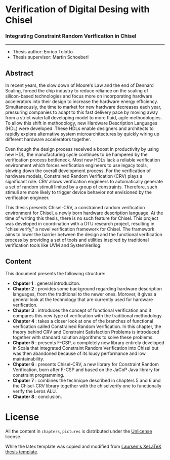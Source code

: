 # Verification of Digital Desing with Chisel
### Integrating Constraint Random Verification in Chisel
-------

- Thesis author: Enrico Tolotto
- Thesis supervisor: Martin Schoeberl

## Abstract

In recent years, the slow down of Moore's Law and the end of Dennard Scaling,
forced the chip industry to reduce reliance on the scaling of silicon-based
technologies and focus more on incorporating hardware accelerators into their
design to increase the hardware energy efficiency. Simultaneously, the time to
market for new hardware decreases each year, pressuring companies to adapt to
this fast delivery pace by moving away from a strict waterfall developing model
to more fluid, agile methodologies. To allow this shift in methodology, new
Hardware Description Languages (HDL) were developed. These HDLs enable designers
and architects to rapidly explore alternative system microarchitectures by
quickly wiring up different hardware accelerators together.

Even though the design process received a boost in productivity by using new
HDL, the manufacturing cycle continues to be hampered by the verification
process bottleneck. Most new HDLs lack a reliable verification environment which
forces verification engineers to use legacy tools, slowing down the overall
development process. For the verification of hardware models, Constrained Random
Verification (CRV) plays a significant role. CRV allows verification engineers
to automatically generate a set of random stimuli limited by a group of
constraints. Therefore, such stimuli are more likely to trigger device behavior
not envisioned by the verification engineer.

 This thesis presents Chisel-CRV, a constrained random verification environment
 for Chisel, a newly born hardware description language. At the time of writing
 this thesis, there is no such feature for Chisel. This project was developed in
 coordination with a DTU research project, resulting in "chiselverify," a novel
 verification framework for Chisel. The framework aims to lower the barrier
 between the design and the functional verification process by providing a set
 of tools and utilities inspired by traditional verification tools like UVM and
 SystemVerilog.

## Content

This document presents the following structure:
- **Chpater 1** : general introduciton.
- **Chapter 2** : provides some background regarding hardware
  description languages, from the traditional to the newer ones. Morover, it
  gives a general look at the technology that are currently used for hardware
  verification.
- **Chapter 3** : introduces the concept of
  functional verification and it compares this new type of verification with the
  traditional methodology.
- **Chapter 4** : takes a closer look at one of the
  branches of functional verification called Constrained Random Verification. In
  this chapter, the theory behind CRV and Constraint Satisfaction Problems is
  introduced together with standard solution algorithms to solve these problems.
- **Chpater 5** : presents F-CSP, a completely new library entirely
  developed in Scala that integrated Constraint Random Verification into Chisel
  but was then abandoned because of its lousy performance and low
  maintainability.
- **Chpater 6** : presents Chisel-CRV, a new library for
  Constraint Random Verification, born after F-CSP and based on the JaCoP Java
  library for constraint programming.
- **Chpater 7** : combines the technique described in
  chapters 5 and 6 and the Chisel-CRV library together with the chiselverify one
  to functionally verify the Leros ALU.
- **Chapter 8** : conclusion.

# License

All the content in `chapters`, `pictures` is distributed under the [Unlicense](https://unlicense.org/)
license.

While the latex template was copied and modified from
[Laursen's XeLaTeX thesis template](https://bitbucket.org/_laursen/laursens-xelatex-thesis-template/).
